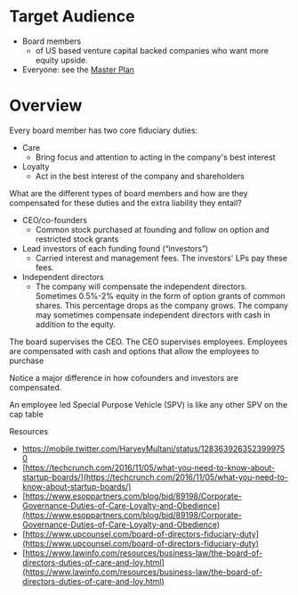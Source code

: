 # Target Audience

-   Board members
    -   of US based venture capital backed companies who want more equity upside.
-   Everyone: see the  [Master Plan](https://harveymultani.substack.com/p/master-plan-employee-led-spvs)

# Overview
Every board member has two core fiduciary duties:
- Care
	 - Bring focus and attention to acting in the company's best interest
 - Loyalty
	 - Act in the best interest of the company and shareholders

What are the different types of board members and how are they compensated for these duties and the extra liability they entail?
- CEO/co-founders
	- Common stock purchased at founding and follow on option and restricted stock grants
- Lead investors of each funding found (“investors”)
	- Carried interest and management fees.  The investors' LPs pay these fees.
- Independent directors
	- The company will compensate the independent directors. Sometimes 0.5%-2% equity in the form of option grants of common shares. This percentage drops as the company grows. The company may sometimes compensate independent directors with cash in addition to the equity.

The board supervises the CEO. The CEO supervises employees. Employees are compensated with cash and options that allow the employees to purchase

Notice a major difference in how cofounders and investors are compensated. 

An employee led Special Purpose Vehicle (SPV) is like any other SPV on the cap table

Resources
- https://mobile.twitter.com/HarveyMultani/status/1283639263523999750
 - [https://techcrunch.com/2016/11/05/what-you-need-to-know-about-startup-boards/](https://techcrunch.com/2016/11/05/what-you-need-to-know-about-startup-boards/)
 - [https://www.esoppartners.com/blog/bid/89198/Corporate-Governance-Duties-of-Care-Loyalty-and-Obedience](https://www.esoppartners.com/blog/bid/89198/Corporate-Governance-Duties-of-Care-Loyalty-and-Obedience)
 - [https://www.upcounsel.com/board-of-directors-fiduciary-duty](https://www.upcounsel.com/board-of-directors-fiduciary-duty)
 - [https://www.lawinfo.com/resources/business-law/the-board-of-directors-duties-of-care-and-loy.html](https://www.lawinfo.com/resources/business-law/the-board-of-directors-duties-of-care-and-loy.html)
<!--stackedit_data:
eyJoaXN0b3J5IjpbLTI5MzUzMjUwMCwxNDU2NTczNjY0LC02Nz
gyMDg5NzcsLTIxMjM0ODIxNzEsLTMzODk2OTQ0Nl19
-->